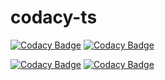 # codacy-ts

[![Codacy Badge](https://api.codacy.com/project/badge/Grade/98fc951f15794fc991099aae90c1e65f)](https://app.codacy.com/gh/fabiancnieto/codacy-ts?utm_source=github.com&utm_medium=referral&utm_content=fabiancnieto/codacy-ts&utm_campaign=Badge_Grade)
[![Codacy Badge](https://app.codacy.com/project/badge/Grade/642f6c7b773a43e28844d949eff66fad)](https://www.codacy.com/gh/fabiancnieto/codacy-ts/dashboard?utm_source=github.com&amp;utm_medium=referral&amp;utm_content=fabiancnieto/codacy-ts&amp;utm_campaign=Badge_Grade)

[![Codacy Badge](https://app.codacy.com/project/badge/Grade/642f6c7b773a43e28844d949eff66fad)](https://app.codacy.com/gh/fabiancnieto/codacy-ts)
[![Codacy Badge](https://app.codacy.com/project/badge/Coverage/642f6c7b773a43e28844d949eff66fad)](https://app.codacy.com/gh/fabiancnieto/codacy-ts)
